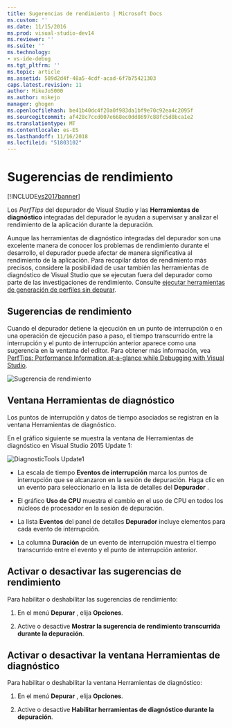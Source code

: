 ```yaml
---
title: Sugerencias de rendimiento | Microsoft Docs
ms.custom: ''
ms.date: 11/15/2016
ms.prod: visual-studio-dev14
ms.reviewer: ''
ms.suite: ''
ms.technology:
- vs-ide-debug
ms.tgt_pltfrm: ''
ms.topic: article
ms.assetid: 509d2d4f-48a5-4cdf-acad-6f7b75421303
caps.latest.revision: 11
author: MikeJo5000
ms.author: mikejo
manager: ghogen
ms.openlocfilehash: be41b40dc4f20a0f983da1bf9e70c92ea4c2095f
ms.sourcegitcommit: af428c7ccd007e668ec0dd8697c88fc5d8bca1e2
ms.translationtype: MT
ms.contentlocale: es-ES
ms.lasthandoff: 11/16/2018
ms.locfileid: "51803102"
---
```

# <a name="perftips"></a>Sugerencias de rendimiento
[!INCLUDE[vs2017banner](../includes/vs2017banner.md)]

Los *PerfTips* del depurador de Visual Studio y las **Herramientas de diagnóstico** integradas del depurador le ayudan a supervisar y analizar el rendimiento de la aplicación durante la depuración.  
  
 Aunque las herramientas de diagnóstico integradas del depurador son una excelente manera de conocer los problemas de rendimiento durante el desarrollo, el depurador puede afectar de manera significativa al rendimiento de la aplicación. Para recopilar datos de rendimiento más precisos, considere la posibilidad de usar también las herramientas de diagnóstico de Visual Studio que se ejecutan fuera del depurador como parte de las investigaciones de rendimiento. Consulte [ejecutar herramientas de generación de perfiles sin depurar](http://msdn.microsoft.com/library/e97ce1a4-62d6-4b8e-a2f7-61576437ff01).  
  
## <a name="perftips"></a>Sugerencias de rendimiento  
 Cuando el depurador detiene la ejecución en un punto de interrupción o en una operación de ejecución paso a paso, el tiempo transcurrido entre la interrupción y el punto de interrupción anterior aparece como una sugerencia en la ventana del editor. Para obtener más información, vea [PerfTips: Performance Information at-a-glance while Debugging with Visual Studio](http://blogs.msdn.com/b/visualstudioalm/archive/2014/08/18/perftips-performance-information-at-a-glance-while-debugging-with-visual-studio.aspx).  
  
 ![Sugerencia de rendimiento](../profiling/media/dbgdiag-perf-perftip.png "DBGDIAG_PERF_PerfTip")  
  
## <a name="diagnostics-tools-window"></a>Ventana Herramientas de diagnóstico  
 Los puntos de interrupción y datos de tiempo asociados se registran en la ventana Herramientas de diagnóstico.  
  
 En el gráfico siguiente se muestra la ventana de Herramientas de diagnóstico en Visual Studio 2015 Update 1:  
  
 ![DiagnosticTools Update1](../profiling/media/diagnostictools-update1.png "DiagnosticTools-Update1")  
  
-   La escala de tiempo **Eventos de interrupción** marca los puntos de interrupción que se alcanzaron en la sesión de depuración. Haga clic en un evento para seleccionarlo en la lista de detalles del **Depurador** .  
  
-   El gráfico **Uso de CPU** muestra el cambio en el uso de CPU en todos los núcleos de procesador en la sesión de depuración.  
  
-   La lista **Eventos** del panel de detalles **Depurador** incluye elementos para cada evento de interrupción.  
  
-   La columna **Duración** de un evento de interrupción muestra el tiempo transcurrido entre el evento y el punto de interrupción anterior.  
  
## <a name="turn-perftips-on-or-off"></a>Activar o desactivar las sugerencias de rendimiento  
 Para habilitar o deshabilitar las sugerencias de rendimiento:  
  
1.  En el menú **Depurar** , elija **Opciones**.  
  
2.  Active o desactive **Mostrar la sugerencia de rendimiento transcurrida durante la depuración**.  
  
## <a name="turn-the-diagnostic-tools-window-on-or-off"></a>Activar o desactivar la ventana Herramientas de diagnóstico  
 Para habilitar o deshabilitar la ventana Herramientas de diagnóstico:  
  
1.  En el menú **Depurar** , elija **Opciones**.  
  
2.  Active o desactive **Habilitar herramientas de diagnóstico durante la depuración**.



